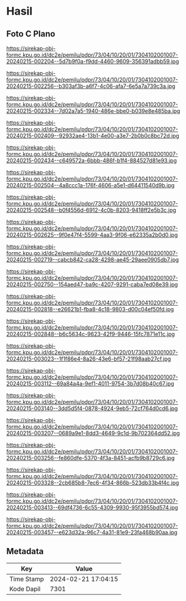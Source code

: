 # Hasil

## Foto C Plano

https://sirekap-obj-formc.kpu.go.id/dc2e/pemilu/pdpr/73/04/10/20/01/7304102001007-20240215-002204--5d7b9f0a-f9dd-4460-9609-356391adbb59.jpg

https://sirekap-obj-formc.kpu.go.id/dc2e/pemilu/pdpr/73/04/10/20/01/7304102001007-20240215-002256--b303af3b-a6f7-4c06-afa7-6e5a7a739c3a.jpg

https://sirekap-obj-formc.kpu.go.id/dc2e/pemilu/pdpr/73/04/10/20/01/7304102001007-20240215-002334--7d02a7a5-1940-486e-bbe0-b039e8e485ba.jpg

https://sirekap-obj-formc.kpu.go.id/dc2e/pemilu/pdpr/73/04/10/20/01/7304102001007-20240215-002409--92932ae4-13b1-4e00-a3e7-2b0b0c8bc72d.jpg

https://sirekap-obj-formc.kpu.go.id/dc2e/pemilu/pdpr/73/04/10/20/01/7304102001007-20240215-002434--c649572a-6bbb-486f-b1f4-884527d81e93.jpg

https://sirekap-obj-formc.kpu.go.id/dc2e/pemilu/pdpr/73/04/10/20/01/7304102001007-20240215-002504--4a8ccc1a-176f-4606-a5e1-d64411540d9b.jpg

https://sirekap-obj-formc.kpu.go.id/dc2e/pemilu/pdpr/73/04/10/20/01/7304102001007-20240215-002548--b0f4556d-6912-4c0b-8203-9418ff2e5b3c.jpg

https://sirekap-obj-formc.kpu.go.id/dc2e/pemilu/pdpr/73/04/10/20/01/7304102001007-20240215-002625--9f0e47f4-5599-4aa3-9f06-e62335a2b0d0.jpg

https://sirekap-obj-formc.kpu.go.id/dc2e/pemilu/pdpr/73/04/10/20/01/7304102001007-20240215-002719--cabcb842-ca28-4298-ae45-29aee0905db7.jpg

https://sirekap-obj-formc.kpu.go.id/dc2e/pemilu/pdpr/73/04/10/20/01/7304102001007-20240215-002750--154aed47-ba9c-4207-9291-caba7ed08e39.jpg

https://sirekap-obj-formc.kpu.go.id/dc2e/pemilu/pdpr/73/04/10/20/01/7304102001007-20240215-002818--e26621b1-fba8-4c18-9803-d00c04ef50fd.jpg

https://sirekap-obj-formc.kpu.go.id/dc2e/pemilu/pdpr/73/04/10/20/01/7304102001007-20240215-002848--b6c5634c-9623-42f9-9446-15fc7871e11c.jpg

https://sirekap-obj-formc.kpu.go.id/dc2e/pemilu/pdpr/73/04/10/20/01/7304102001007-20240215-003023--1f1f86e4-8a26-43e6-bf57-21f98aab27cf.jpg

https://sirekap-obj-formc.kpu.go.id/dc2e/pemilu/pdpr/73/04/10/20/01/7304102001007-20240215-003112--69a84a4a-9ef1-4011-9754-3b7d08b40c67.jpg

https://sirekap-obj-formc.kpu.go.id/dc2e/pemilu/pdpr/73/04/10/20/01/7304102001007-20240215-003140--3dd5d5f4-0878-4924-9eb5-72cf764d0cd6.jpg

https://sirekap-obj-formc.kpu.go.id/dc2e/pemilu/pdpr/73/04/10/20/01/7304102001007-20240215-003207--0689a9e1-8dd3-4649-9c1d-9b702364dd52.jpg

https://sirekap-obj-formc.kpu.go.id/dc2e/pemilu/pdpr/73/04/10/20/01/7304102001007-20240215-003256--fe860dfe-5370-4f3a-8451-acfb9b8729c6.jpg

https://sirekap-obj-formc.kpu.go.id/dc2e/pemilu/pdpr/73/04/10/20/01/7304102001007-20240215-003328--2cb685b8-7ec6-4f34-866b-523db33b4f4c.jpg

https://sirekap-obj-formc.kpu.go.id/dc2e/pemilu/pdpr/73/04/10/20/01/7304102001007-20240215-003413--69df4736-6c55-4309-9930-95f3955bd574.jpg

https://sirekap-obj-formc.kpu.go.id/dc2e/pemilu/pdpr/73/04/10/20/01/7304102001007-20240215-003457--e623d32a-96c7-4a31-81e9-23fa468b90aa.jpg


## Metadata

| Key        | Value               |
| ---------- | ------------------- |
| Time Stamp | 2024-02-21 17:04:15 |
| Kode Dapil | 7301                |



